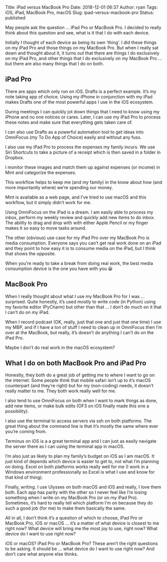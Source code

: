 Title: iPad versus MacBook Pro
Date: 2018-12-01 06:37
Author: ryan
Tags: iOS, iPad, MacBook Pro, macOS
Slug: ipad-versus-macbook-pro
Status: published

May people ask the question ... iPad Pro or MacBook Pro. I decided to really think about this question and see, what is it that I do with each device.

Initially I thought of each device as being its own ‘thing’. I did these things on my iPad Pro and those things on my MacBook Pro. But when I really sat down and thought about it, it turns out that there are things I do exclusively on my iPad Pro, and other things that I do exclusively on my MacBook Pro ... but there are also many things that I do on both.

## iPad Pro

There are apps which only run on iOS. Drafts is a perfect example. It’s my note taking app of choice. Using my iPhone in conjunction with my iPad makes Drafts one of the most powerful apps I use in the iOS ecosystem.

During meetings I can quickly jot down things that I need to know using my iPhone and no one notices or cares. Later, I can use my iPad Pro to process these notes and make sure that everything gets taken care of.

I can also use Drafts as a powerful automation tool to get ideas into OmniFocus (my To Do App of Choice) easily and without any fuss.

I also use my iPad Pro to process the expenses my family incurs. We use Siri Shortcuts to take a picture of a receipt which is then saved in a folder in Dropbox.

I monitor these images and match them up against expenses (or income) in Mint and categorize the expenses.

This workflow helps to keep me (and my family) in the know about how (and more importantly where) we’re spending our money.

Mint is available as a web page, and I’ve tried to use macOS and this workflow, but it simply didn’t work for me.

Using OmniFocus on the iPad is a dream. I am easily able to process my inbox, perform my weekly review and quickly add new items to do inbox. The ability to drag and drop with with either Apple Pencil or my finger makes it so easy to move tasks around.

The other (obvious) use case for my iPad Pro over my MacBook Pro is media consumption. Everyone says you can’t get real work done on an iPad and they point to how easy it is to consume media on the iPad, but I think that shows the opposite.

When you’re ready to take a break from doing real work, the best media consumption device is the one you have with you 😀

## MacBook Pro

When I really thought about what I use my MacBook Pro for I was ... surprised. Quite honestly, it’s used mostly to write code (in Python) using my favorite editor (PyCharm) but other than that ... I don’t do much on it that I can’t do on my iPad.

When I record podcast (OK, really, just that one and just that one time) I use my MBP, and if I have a ton of stuff I need to clean up in OmniFocus then I’m over at the MacBook, but really, it’s doesn’t do anything I can’t do on the iPad Pro.

Maybe I don’t do real work in the macOS ecosystem?

## What I do on both MacBook Pro and iPad Pro

Honestly, they both do a great job of getting me to where I want to go on the internet. Some people think that mobile safari isn’t up to it’s macOS counterpart (and they’re right) but for my (non-coding) needs, it doesn’t really matter to me. They both work really well for me.

I also tend to use OmniFocus on both when I want to mark things as done, add new items, or make bulk edits (OF3 on iOS finally made this one a possibility).

I also use the terminal to access servers via ssh on both platforms. The great thing about the command line is that it’s mostly the same where ever you’re coming from.

Terminus on iOS is a a great terminal app and I can just as easily navigate the server there as I can using the terminal app in macOS.

I’m also just as likely to plan my family’s budget on iOS as I am macOS. It just kind of depends which device is easier to get to, not what I’m planning on doing. Excel on both platforms works really well for me (I work in a Windows environment professionally so Excel is what I use and know for that kind of thing).

Finally, writing. I use Ulysses on both macOS and iOS and really, I love them both. Each app has parity with the other so I never feel like I’m losing something when I write on my MacBook Pro (or on my iPad Pro). Sometimes, it’s hard to really tell which platform I’m on because they do such a good job (for me) to make them basically the same.

All in all, I don’t think it’s a question of which to choose, iPad Pro or MacBook Pro, iOS or macOS ... it’s a matter of what device is closest to me right now? What device will bring me the most joy to use, right now? What device do I want to use right now?

iOS or macOS? iPad Pro or MacBook Pro? These aren’t the right questions to be asking. It should be ... what device do I want to use right now? And don’t care what anyone else thinks.
